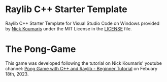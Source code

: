 # Raylib C++ Starter Template

Raylib C++ Starter Template for Visual Studio Code on Windows provided by [Nick Koumaris](https://www.youtube.com/channel/UC3ivOTE5EgpmF2DHLBmWIWg)
under the MIT License in the [LICENSE](License.txt) file.

# The Pong-Game

This game was developed following the tutorial on Nick Koumaris' youtube channel: [Pong Game with C++ and Raylib - Beginner Tutorial](https://youtu.be/VLJlTaFvHo4)
on Febuary 18th, 2023.